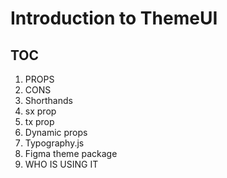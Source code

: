 # Introduction to ThemeUI

## TOC
1. PROPS
1. CONS
1. Shorthands
1. sx prop
1. tx prop
1. Dynamic props
1. Typography.js
1. Figma theme package
1. WHO IS USING IT
